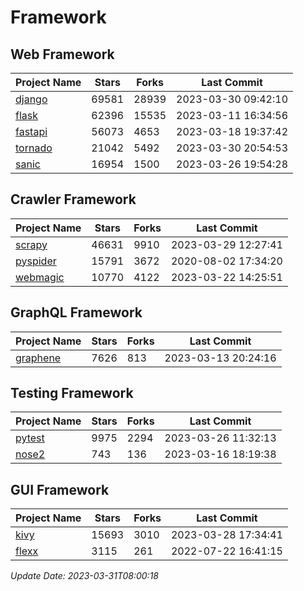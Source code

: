 # Framework

## Web Framework
| Project Name | Stars | Forks | Last Commit |
| ------------ | ----- | ----- | ----------- |
| [django](https://github.com/django/django) | 69581 | 28939 | 2023-03-30 09:42:10 |
| [flask](https://github.com/pallets/flask) | 62396 | 15535 | 2023-03-11 16:34:56 |
| [fastapi](https://github.com/tiangolo/fastapi) | 56073 | 4653 | 2023-03-18 19:37:42 |
| [tornado](https://github.com/tornadoweb/tornado) | 21042 | 5492 | 2023-03-30 20:54:53 |
| [sanic](https://github.com/sanic-org/sanic) | 16954 | 1500 | 2023-03-26 19:54:28 |

## Crawler Framework
| Project Name | Stars | Forks | Last Commit |
| ------------ | ----- | ----- | ----------- |
| [scrapy](https://github.com/scrapy/scrapy) | 46631 | 9910 | 2023-03-29 12:27:41 |
| [pyspider](https://github.com/binux/pyspider) | 15791 | 3672 | 2020-08-02 17:34:20 |
| [webmagic](https://github.com/code4craft/webmagic) | 10770 | 4122 | 2023-03-22 14:25:51 |

## GraphQL Framework
| Project Name | Stars | Forks | Last Commit |
| ------------ | ----- | ----- | ----------- |
| [graphene](https://github.com/graphql-python/graphene) | 7626 | 813 | 2023-03-13 20:24:16 |

## Testing Framework
| Project Name | Stars | Forks | Last Commit |
| ------------ | ----- | ----- | ----------- |
| [pytest](https://github.com/pytest-dev/pytest) | 9975 | 2294 | 2023-03-26 11:32:13 |
| [nose2](https://github.com/nose-devs/nose2) | 743 | 136 | 2023-03-16 18:19:38 |

## GUI Framework
| Project Name | Stars | Forks | Last Commit |
| ------------ | ----- | ----- | ----------- |
| [kivy](https://github.com/kivy/kivy) | 15693 | 3010 | 2023-03-28 17:34:41 |
| [flexx](https://github.com/flexxui/flexx) | 3115 | 261 | 2022-07-22 16:41:15 |

*Update Date: 2023-03-31T08:00:18*